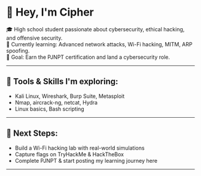 # 👋 Hey, I'm Cipher

🎓 High school student passionate about cybersecurity, ethical hacking, and offensive security.  
🔐 Currently learning: Advanced network attacks, Wi-Fi hacking, MITM, ARP spoofing.  
🎯 Goal: Earn the PJNPT certification and land a cybersecurity role.

---

## 🧰 Tools & Skills I'm exploring:
- Kali Linux, Wireshark, Burp Suite, Metasploit
- Nmap, aircrack-ng, netcat, Hydra
- Linux basics, Bash scripting

---

## 🚀 Next Steps:
- Build a Wi-Fi hacking lab with real-world simulations
- Capture flags on TryHackMe & HackTheBox
- Complete PJNPT & start posting my learning journey here

---



